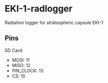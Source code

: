 # EKI-1-radlogger
Radiation logger for stratospheric capsule EKI-1 

## Pins
SD Card:
- MOSI: 11
- MISO: 12
- PIN_CLOCK: 13
- CS: 10
